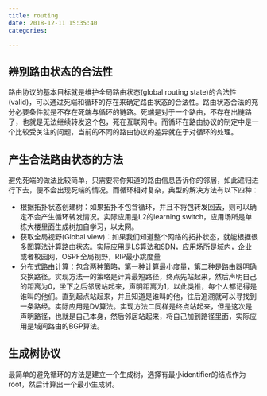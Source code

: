 ```yaml
---
title: routing
date: 2018-12-11 15:35:40
categories:

---
```


## 辨别路由状态的合法性

路由协议的基本目标就是维护全局路由状态(global routing state)的合法性(valid)，可以通过死端和循环的存在来确定路由状态的合法性。路由状态合法的充分必要条件就是不存在死端与循环的链路。死端是对于一个路由，不存在出链路了，也就是无法继续转发这个包，死在互联网中。而循环在路由协议的制定中是一个比较受关注的问题，当前的不同的路由协议的差异就在于对循环的处理。

## 产生合法路由状态的方法

避免死端的做法比较简单，只需要将你知道的路由信息告诉你的邻居，如此递归进行下去，便不会出现死端的情况。而循环相对复杂，典型的解决方法有以下四种：
- 根据拓扑状态创建树：如果拓扑不包含循环，并且不将包转发回去，则可以确定不会产生循环转发情况。实际应用是L2的learning switch，应用场所是单栋大楼里面生成树加自学习，以太网。
- 获取全局视野(Global view)：如果我们知道整个网络的拓扑状态，就能根据很多图算法计算路由状态。实际应用是LS算法和SDN，应用场所是域内，企业或者校园网，OSPF全局视野，RIP最小跳度量
- 分布式路由计算：包含两种策略，第一种计算最小度量，第二种是路由器明确交换路径。实现方法一的策略是计算最短路径，终点先站起来，然后声明自己的距离为0，坐下之后邻居站起来，声明距离为1，以此类推，每个人都记得是谁叫的他们。直到起点站起来，并且知道是谁叫的他，往后追溯就可以寻找到一条路经。实际应用是DV算法。实现方法二同样是终点站起来，但是这次是声明路径，也就是自己本身，然后邻居站起来，将自己加到路径里面，实际应用是域间路由的BGP算法。

## 生成树协议

最简单的避免循环的方法是建立一个生成树，选择有最小identifier的结点作为root，然后计算出一个最小生成树。